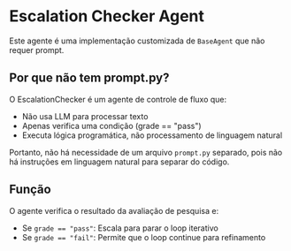 # Escalation Checker Agent

Este agente é uma implementação customizada de `BaseAgent` que não requer prompt.

## Por que não tem prompt.py?

O EscalationChecker é um agente de controle de fluxo que:
- Não usa LLM para processar texto
- Apenas verifica uma condição (grade == "pass")
- Executa lógica programática, não processamento de linguagem natural

Portanto, não há necessidade de um arquivo `prompt.py` separado, pois não há instruções em linguagem natural para separar do código.

## Função

O agente verifica o resultado da avaliação de pesquisa e:
- Se `grade == "pass"`: Escala para parar o loop iterativo
- Se `grade == "fail"`: Permite que o loop continue para refinamento